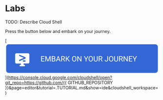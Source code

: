 # Labs

TODO: Describe Cloud Shell

Press the button below and embark on your journey.

[![Open this project in Cloud Shell](../img/journey.svg)](https://console.cloud.google.com/cloudshell/open?git_repo=https://github.com/{{ GITHUB_REPOSITORY }}&page=editor&tutorial=.TUTORIAL.md&show=ide&cloudshell_workspace=)
